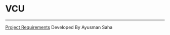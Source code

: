 # VCU
---
[Project Requirements](https://github.com/CalPolyFSAE/MKELibrary/wiki/Requirements---VCU-(Vehicle-Control-Unit))
Developed By Ayusman Saha
